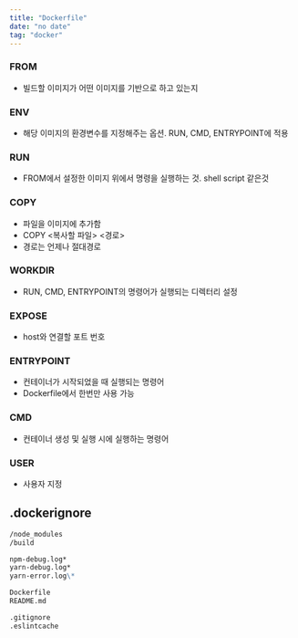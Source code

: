 ```yaml
---
title: "Dockerfile"
date: "no date"
tag: "docker"
---
```


### FROM

- 빌드할 이미지가 어떤 이미지를 기반으로 하고 있는지

### ENV

- 해당 이미지의 환경변수를 지정해주는 옵션. RUN, CMD, ENTRYPOINT에 적용

### RUN

- FROM에서 설정한 이미지 위에서 명령을 실행하는 것.
  shell script 같은것

### COPY

- 파일을 이미지에 추가함
- COPY <복사할 파일> <경로>
- 경로는 언제나 절대경로

### WORKDIR

- RUN, CMD, ENTRYPOINT의 명령어가 실행되는 디렉터리 설정

### EXPOSE

- host와 연결할 포트 번호

### ENTRYPOINT

- 컨테이너가 시작되었을 때 실행되는 명령어
- Dockerfile에서 한번만 사용 가능

### CMD

- 컨테이너 생성 및 실행 시에 실행하는 명령어

### USER

- 사용자 지정

## .dockerignore

```markdown
/node_modules
/build

npm-debug.log*
yarn-debug.log*
yarn-error.log\*

Dockerfile
README.md

.gitignore
.eslintcache
```
